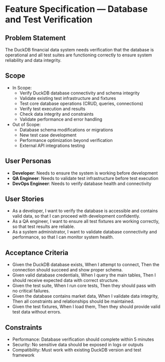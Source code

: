 # Feature Specification — Database and Test Verification

## Problem Statement
The DuckDB financial data system needs verification that the database is operational and all test suites are functioning correctly to ensure system reliability and data integrity.

## Scope
- In Scope:
  - Verify DuckDB database connectivity and schema integrity
  - Validate existing test infrastructure and fixtures
  - Test core database operations (CRUD, queries, connections)
  - Verify test execution and results
  - Check data integrity and constraints
  - Validate performance and error handling
- Out of Scope:
  - Database schema modifications or migrations
  - New test case development
  - Performance optimization beyond verification
  - External API integrations testing

## User Personas
- **Developer**: Needs to ensure the system is working before development
- **QA Engineer**: Needs to validate test infrastructure before test execution
- **DevOps Engineer**: Needs to verify database health and connectivity

## User Stories
- As a developer, I want to verify the database is accessible and contains valid data, so that I can proceed with development confidently.
- As a QA engineer, I want to ensure all test fixtures are working correctly, so that test results are reliable.
- As a system administrator, I want to validate database connectivity and performance, so that I can monitor system health.

## Acceptance Criteria
- Given the DuckDB database exists, When I attempt to connect, Then the connection should succeed and show proper schema.
- Given valid database credentials, When I query the main tables, Then I should receive expected data with correct structure.
- Given the test suite, When I run core tests, Then they should pass with no critical failures.
- Given the database contains market data, When I validate data integrity, Then all constraints and relationships should be maintained.
- Given the test fixtures, When I load them, Then they should provide valid test data without errors.

## Constraints
- Performance: Database verification should complete within 5 minutes
- Security: No sensitive data should be exposed in logs or outputs
- Compatibility: Must work with existing DuckDB version and test framework
